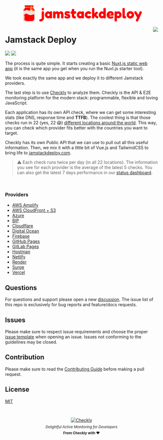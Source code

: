 <p align="center">
  <img width="400px" src="./public/images/logo.svg" alt="Jamstack Deploy" />
</p>

<p>
  <img height="128" src="https://www.checklyhq.com/images/footer-logo.svg" align="right" />
  <h1>Jamstack Deploy</h1>
</p>

![](https://api.checklyhq.com/v1/badges/groups/176115?style=flat-square)
![](https://api.checklyhq.com/v1/badges/groups/176115?responseTime=true&style=flat-square)
<br>

The process is quite simple. It starts creating a basic [Nuxt.js static web app](https://github.com/checkly/jamstack-deploy-demo-app) (it is the same app you get when you run the Nuxt.js starter tool).

We took exactly the same app and we deploy it to different Jamstack providers.

The last step is to use [Checkly](https://checklyhq.com) to analyze them. Checkly is the API & E2E monitoring platform for the modern stack: programmable, flexible and loving JavaScript.

Each application has its own API check, where we can get some interesting stats (like DNS, response time and **TTFB**). The coolest thing is that those checks run in 22 (yes, 22 😱) [different locations around the world](https://www.checklyhq.com/docs/monitoring/global-locations/). This way, you can check which provider fits better with the countries you want to target.

Checkly has its own Public API that we can use to pull out all this useful information. Then, we mix it with a little bit of Vue.js and TailwindCSS to bring life to [jamstackdeploy.com](https://jamstackdeploy.com).

> ⚠️ Each check runs twice per day (in all 22 locations). The information you see for each provider is the average of the latest 5 checks. You can also get the latest 7 days performance in our [status dashboard](https://status.jamstackdeploy.com/).

<br>

### Providers
- [AWS Amplify](https://aws.amazon.com/amplify)
- [AWS CloudFront + S3](https://aws.amazon.com/cloudfront/)
- [Azure](https://azure.microsoft.com)
- [BIP](https://bip.sh)
- [Cloudflare](https://pages.cloudflare.com)
- [Digital Ocean](https://digitalocean.com)
- [Firebase](https://firebase.google.com)
- [GitHub Pages](https://pages.github.com)
- [GitLab Pages](https://docs.gitlab.com/ee/user/project/pages/)
- [Hostman](https://hostman.com)
- [Netlify](https://netlify.com)
- [Render](https://render.com)
- [Surge](https://surge.sh)
- [Vercel](https://vercel.com)


## Questions
For questions and support please open a new  [discussion](https://github.com/checkly/jamstack-deploy/discussions). The issue list of this repo is exclusively for bug reports and feature/docs requests.

## Issues
Please make sure to respect issue requirements and choose the proper [issue template](https://github.com/checkly/jamstack-deploy/issues/new/choose) when opening an issue. Issues not conforming to the guidelines may be closed.

## Contribution
Please make sure to read the [Contributing Guide](https://github.com/checkly/jamstack-deploy/blob/main/CONTRIBUTING.md) before making a pull request.

## License

[MIT](https://github.com/checkly/jamstack-deploy/blob/master/LICENSE)

<br>

<p align="center">
  <a href="https://checklyhq.com?utm_source=github&utm_medium=sponsor-logo-github&utm_campaign=headless-recorder" target="_blank">
  <img width="100px" src="https://www.checklyhq.com/images/text_racoon_logo.svg" alt="Checkly" />
  </a>
  <br />
  <i><sub>Delightful Active Monitoring for Developers</sub></i>
  <br>
  <b><sub>From Checkly with ♥️</sub></b>
<p>
